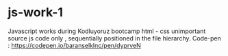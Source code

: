 # js-work-1

Javascript works during Kodluyoruz bootcamp
html - css unimportant source js code only , sequentially positioned in the file hierarchy.
Code-pen : https://codepen.io/baranselklnc/pen/dyprveN


